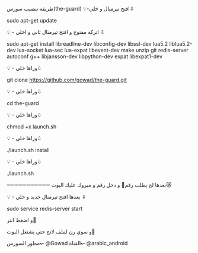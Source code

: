طريقة تنصيب ﺳورس(the-guard) 
💡-افتح تيرمنال و خلي⇩

sudo apt-get update

💡 - اتركه مفتوح و افتح تيرمنال ثاني و اخلي ⇩

sudo apt-get install libreadline-dev libconfig-dev libssl-dev lua5.2 liblua5.2-dev lua-socket lua-sec lua-expat libevent-dev make unzip git redis-server autoconf g++ libjansson-dev libpython-dev expat libexpat1-dev

💡 - وراها خلي⇩

git clone https://github.com/gowad/the-guard.git

💡 - وراها خلي⇩

cd the-guard

💡 - وراها خلي⇩

chmod +x launch.sh

💡 - وراها خلي⇩

./launch.sh install

💡 - وراها خلي⇩

./launch.sh

➖➖➖➖➖➖➖➖➖➖➖
بعدها لح يطلب رقم💖 و دخل رقم و مبروك عليك البوت😻

💡 - بعدها افتح تيرمنال جديد و خلي ⇓

sudo service redis-server start

و اضغط انتر👾

و سوي رن لملف لانج حتى يشتغل البوت🙂

مطور السورس↜
@Gowad
القناة↜
@arabic_android
